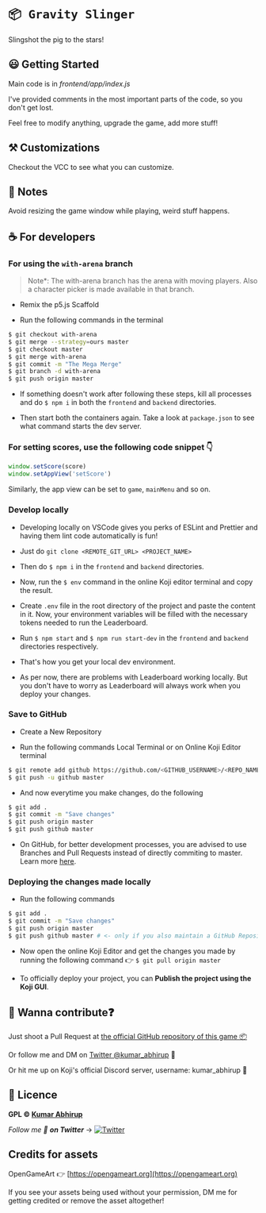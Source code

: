 # `📦 Gravity Slinger`

Slingshot the pig to the stars!

## 😃 Getting Started

Main code is in *frontend/app/index.js*

I've provided comments in the most important parts of the code, so you don't get lost.

Feel free to modify anything, upgrade the game, add more stuff!

## ⚒️ Customizations

Checkout the VCC to see what you can customize.

## 📖 Notes

Avoid resizing the game window while playing, weird stuff happens.

## ☕ For developers

### For using the `with-arena` branch

> Note*: The with-arena branch has the arena with moving players. Also a character picker is made available in that branch.

- Remix the p5.js Scaffold

- Run the following commands in the terminal

```bash
$ git checkout with-arena
$ git merge --strategy=ours master
$ git checkout master
$ git merge with-arena
$ git commit -m "The Mega Merge"
$ git branch -d with-arena
$ git push origin master
```

- If something doesn't work after following these steps, kill all processes and do `$ npm i` in both the `frontend` and `backend` directories.

- Then start both the containers again. Take a look at `package.json` to see what command starts the dev server.

### For setting scores, use the following code snippet 👇

```js
window.setScore(score)
window.setAppView('setScore')
```

Similarly, the app view can be set to `game`, `mainMenu` and so on.

### Develop locally

- Developing locally on VSCode gives you perks of ESLint and Prettier and having them lint code automatically is fun!

- Just do `git clone <REMOTE_GIT_URL> <PROJECT_NAME>`

- Then do `$ npm i` in the `frontend` and `backend` directories.

- Now, run the `$ env` command in the online Koji editor terminal and copy the result.

- Create `.env` file in the root directory of the project and paste the content in it. Now, your environment variables will be filled with the necessary tokens needed to run the Leaderboard.

- Run `$ npm start` and `$ npm run start-dev` in the `frontend` and `backend` directories respectively.

- That's how you get your local dev environment.

- As per now, there are problems with Leaderboard working locally. But you don't have to worry as Leaderboard will always work when you deploy your changes.

### Save to GitHub

- Create a New Repository

- Run the following commands Local Terminal or on Online Koji Editor terminal

```bash
$ git remote add github https://github.com/<GITHUB_USERNAME>/<REPO_NAME>.git
$ git push -u github master
```

- And now everytime you make changes, do the following

```bash
$ git add .
$ git commit -m "Save changes"
$ git push origin master
$ git push github master
```

- On GitHub, for better development processes, you are advised to use Branches and Pull Requests instead of directly commiting to master. Learn more [here](https://guides.github.com/).

### Deploying the changes made locally

- Run the following commands

```bash
$ git add .
$ git commit -m "Save changes"
$ git push origin master
$ git push github master # <- only if you also maintain a GitHub Repository
```

- Now open the online Koji Editor and get the changes you made by running the following command 👉 `$ git pull origin master`

- To officially deploy your project, you can **Publish the project using the Koji GUI**.

## 🤙 Wanna contribute❓

Just shoot a Pull Request at [the official GitHub repository of this game 📦](https://github.com/KumarAbhirup/gravity_slinger)

Or follow me and DM on [Twitter @kumar_abhirup](https://twitter.com/kumar_abhirup) 🙌

Or hit me up on Koji's official Discord server, username: kumar_abhirup 🌱

## 📝 Licence

**GPL © [Kumar Abhirup](https://kumar.now.sh)**

_Follow me 👋 **on Twitter**_ →   [![Twitter](https://img.shields.io/twitter/follow/kumar_abhirup.svg?style=social&label=@kumar_abhirup)](https://twitter.com/kumar_abhirup)

## Credits for assets

OpenGameArt 👉 [https://opengameart.org](https://opengameart.org)

If you see your assets being used without your permission, DM me for getting credited or remove the asset altogether!

